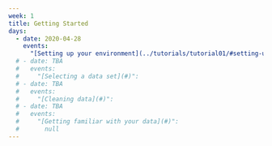 ```yaml
---
week: 1
title: Getting Started
days:
  - date: 2020-04-28
    events:
      "[Setting up your environment](../tutorials/tutorial01/#setting-up-your-environment)":
  # - date: TBA
  #   events:
  #     "[Selecting a data set](#)":
  # - date: TBA
  #   events:
  #     "[Cleaning data](#)":
  # - date: TBA
  #   events:
  #     "[Getting familiar with your data](#)":
  #       null
---
```


